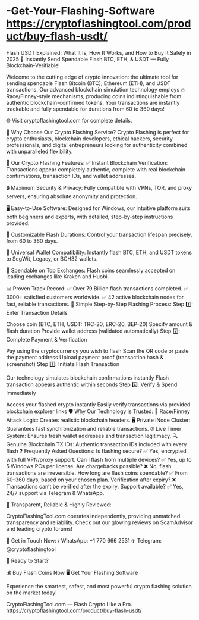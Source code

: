 # -Get-Your-Flashing-Software https://cryptoflashingtool.com/product/buy-flash-usdt/
Flash USDT Explained: What It Is, How It Works, and How to Buy It Safely in 2025
🚀 Instantly Send Spendable Flash BTC, ETH, & USDT — Fully Blockchain-Verifiable!

Welcome to the cutting edge of crypto innovation: the ultimate tool for sending spendable Flash Bitcoin (BTC), Ethereum (ETH), and USDT transactions. Our advanced blockchain simulation technology employs 🔥 Race/Finney-style mechanisms, producing coins indistinguishable from authentic blockchain-confirmed tokens. Your transactions are instantly trackable and fully spendable for durations from 60 to 360 days!

🌐 Visit cryptoflashingtool.com for complete details.

🌟 Why Choose Our Crypto Flashing Service?
Crypto Flashing is perfect for crypto enthusiasts, blockchain developers, ethical hackers, security professionals, and digital entrepreneurs looking for authenticity combined with unparalleled flexibility.

🎯 Our Crypto Flashing Features:
✅ Instant Blockchain Verification: Transactions appear completely authentic, complete with real blockchain confirmations, transaction IDs, and wallet addresses.

🔒 Maximum Security & Privacy: Fully compatible with VPNs, TOR, and proxy servers, ensuring absolute anonymity and protection.

🖥️ Easy-to-Use Software: Designed for Windows, our intuitive platform suits both beginners and experts, with detailed, step-by-step instructions provided.

📅 Customizable Flash Durations: Control your transaction lifespan precisely, from 60 to 360 days.

🔄 Universal Wallet Compatibility: Instantly flash BTC, ETH, and USDT tokens to SegWit, Legacy, or BCH32 wallets.

💱 Spendable on Top Exchanges: Flash coins seamlessly accepted on leading exchanges like Kraken and Huobi.

📊 Proven Track Record:
✅ Over 79 Billion flash transactions completed.
✅ 3000+ satisfied customers worldwide.
✅ 42 active blockchain nodes for fast, reliable transactions.
📌 Simple Step-by-Step Flashing Process:
Step 1️⃣: Enter Transaction Details

Choose coin (BTC, ETH, USDT: TRC-20, ERC-20, BEP-20)
Specify amount & flash duration
Provide wallet address (validated automatically)
Step 2️⃣: Complete Payment & Verification

Pay using the cryptocurrency you wish to flash
Scan the QR code or paste the payment address
Upload payment proof (transaction hash & screenshot)
Step 3️⃣: Initiate Flash Transaction

Our technology simulates blockchain confirmations instantly
Flash transaction appears authentic within seconds
Step 4️⃣: Verify & Spend Immediately

Access your flashed crypto instantly
Easily verify transactions via provided blockchain explorer links
🛡️ Why Our Technology is Trusted:
🔗 Race/Finney Attack Logic: Creates realistic blockchain headers.
🖥️ Private iNode Cluster: Guarantees fast synchronization and reliable transactions.
⏰ Live Timer System: Ensures fresh wallet addresses and transaction legitimacy.
🔍 Genuine Blockchain TX IDs: Authentic transaction IDs included with every flash
❓ Frequently Asked Questions:
Is flashing secure? ✅ Yes, encrypted with full VPN/proxy support.
Can I flash from multiple devices? ✅ Yes, up to 5 Windows PCs per license.
Are chargebacks possible? ❌ No, flash transactions are irreversible.
How long are flash coins spendable? ✅ From 60–360 days, based on your chosen plan.
Verification after expiry? ❌ Transactions can’t be verified after the expiry.
Support available? ✅ Yes, 24/7 support via Telegram & WhatsApp.

🔐 Transparent, Reliable & Highly Reviewed:

CryptoFlashingTool.com operates independently, providing unmatched transparency and reliability. Check out our glowing reviews on ScamAdvisor and leading crypto forums!

📲 Get in Touch Now:
📞 WhatsApp: +1 770 666 2531
✈️ Telegram: @cryptoflashingtool

🎉 Ready to Start?

💰 Buy Flash Coins Now
🖥️ Get Your Flashing Software

Experience the smartest, safest, and most powerful crypto flashing solution on the market today!

CryptoFlashingTool.com — Flash Crypto Like a Pro. https://cryptoflashingtool.com/product/buy-flash-usdt/
